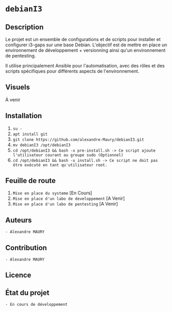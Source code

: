 # `debianI3`

## Description
Le projet est un ensemble de configurations et de scripts pour installer et configurer i3-gaps sur une base Debian.
L'objectif est de mettre en place un environnement de développement + versionning ainsi qu'un environnement de pentesting.

Il utilise principalement Ansible pour l'automatisation, avec des rôles et des scripts spécifiques pour différents aspects de l'environnement.

## Visuels
À venir

## Installation
1. `su -`
2. `apt install git`
3. `git clone https://github.com/alexandre-Maury/debianI3.git`
4. `mv debianI3 /opt/debianI3`
5. `cd /opt/debianI3 && bash -x pre-install.sh -> Ce script ajoute l'utilisateur courant au groupe sudo (Optionnel)`
6. `cd /opt/debianI3 && bash -x install.sh -> Ce script ne doit pas être exécuté en tant qu'utilisateur root.`

## Feuille de route
1. `Mise en place du systeme` [En Cours]
2. `Mise en place d'un labo de developpement` [A Venir]
3. `Mise en place d'un labo de pentesting` [A Venir]

## Auteurs
`- Alexandre MAURY`

## Contribution
`- Alexandre MAURY`

## Licence

## État du projet
`- En cours de développement`